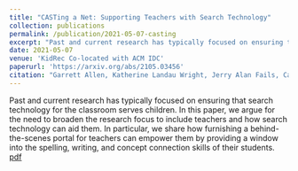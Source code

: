 ```yaml
---
title: "CASTing a Net: Supporting Teachers with Search Technology"
collection: publications
permalink: /publication/2021-05-07-casting
excerpt: "Past and current research has typically focused on ensuring that search technology for the classroom serves children. In this paper, we argue for the need to broaden the research focus to include teachers and how search technology can aid them. In particular, we share how furnishing a behind-the-scenes portal for teachers can empower them by providing a window into the spelling, writing, and concept connection skills of their students."
date: 2021-05-07
venue: 'KidRec Co-located with ACM IDC'
paperurl: 'https://arxiv.org/abs/2105.03456'
citation: "Garrett Allen, Katherine Landau Wright, Jerry Alan Fails, Casey Kennington, and Maria Soledad Pera. 2021. \"CASTing a Net: Supporting Teachers with Search Technology\". <i>In Proceedings of the 5th International and Interdisciplinary Perspectives on Children and Recommender and Information Retrieval Systems: Search and Recommendation Technology through the Lens of a Teacher (KidRec 2021), co-located with ACM IDC 2021.</i>"
---
```

Past and current research has typically focused on ensuring that search technology for the classroom serves children. In this paper, we argue for the need to broaden the research focus to include teachers and how search technology can aid them. In particular, we share how furnishing a behind-the-scenes portal for teachers can empower them by providing a window into the spelling, writing, and concept connection skills of their students. [pdf](https://neelik.github.io/files/CASTing_a_Net_KidRec_2021.pdf)
